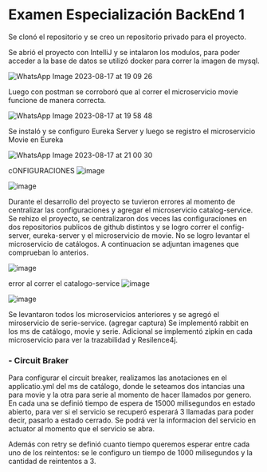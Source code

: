 # Examen Especialización BackEnd 1

Se clonó el repositorio y se creo un repositorio privado para el proyecto. 

Se abrió el proyecto con IntelliJ y se intalaron los modulos, para poder acceder a la base de datos se utilizó docker para correr la imagen de mysql.

![WhatsApp Image 2023-08-17 at 19 09 26](https://github.com/ayellopez/esp-back1/assets/93293839/19cefa4e-d26d-4b44-b169-715aa6f8e3b9)


Luego con postman se corroboró que al correr el microservicio movie funcione de manera correcta.

![WhatsApp Image 2023-08-17 at 19 58 48](https://github.com/ayellopez/esp-back1/assets/93293839/4526976b-e4c1-42ff-b58c-9c9ce5ab28bd)


Se instaló y se configuro Eureka Server y luego se registro el microservicio Movie en Eureka

![WhatsApp Image 2023-08-17 at 21 00 30](https://github.com/ayellopez/esp-back1/assets/93293839/515f1042-82c4-46e9-937b-686fc0ebef9e)

cONFIGURACIONES
![image](https://github.com/ayellopez/esp-back1/assets/93297328/ba827ff4-ecba-4e28-a17b-9cb8a9ce6cc6)

![image](https://github.com/ayellopez/esp-back1/assets/93297328/c9da5272-8fe0-41d6-afe6-61beb169336b)

Durante el desarrollo del proyecto se tuvieron errores al momento de centralizar las configuraciones y agregar el microservicio catalog-service. Se rehizo el proyecto, se centralizaron dos veces las configuraciones en dos repositorios publicos de github distintos y se logro correr el config-server, eureka-server y el microservicio de movie. No se logro levantar el microservicio de catálogos. A continuacion se adjuntan imagenes que comprueban lo anterios.

![image](https://github.com/ayellopez/esp-back1/assets/93293839/f85630ea-18cd-4bef-8124-e1045e16b716)

error al correr el catalogo-service 
![image](https://github.com/ayellopez/esp-back1/assets/93293839/b3ea7fe5-0f27-4c41-8317-a2af3936f152)

![image](https://github.com/ayellopez/esp-back1/assets/93293839/f63fab57-ce19-4342-baf5-142380a24bb4)

Se levantaron todos los microservicios anteriores y se agregó el miroservicio de serie-service. (agregar captura) Se implementó rabbit en los ms de catálogo, movie y serie. Adicional se implementó zipkin en cada microservicio para ver la trazabilidad y Resilence4j.

### - Circuit Braker 

Para configurar el circuit breaker, realizamos las anotaciones en el applicatio.yml del ms de catálogo, donde le seteamos dos intancias una para movie y la otra para serie al momento de hacer llamados por genero. En cada una se definió tiempo de espera de 15000 milisegundos en estado abierto, para ver si el servicio se recuperó esperará 3 llamadas para poder decir, pasarlo a estado cerrado. Se podrá ver la informacion del servicio en actuator al momento que el servicio se abra. 

Además con retry se definió cuanto tiempo queremos esperar entre cada uno de los reintentos: se le configuro un tiempo de 1000 milisegundos y la cantidad de reintentos a 3.


